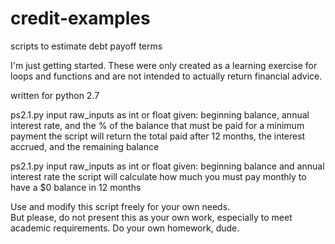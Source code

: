 # credit-examples
scripts to estimate debt payoff terms

I'm just getting started.  These were only created as a learning exercise for loops and functions and are not intended to actually return financial advice.

written for python 2.7

ps2.1.py
  input raw_inputs as int or float
  given:
    beginning balance, 
    annual interest rate, 
    and the % of the balance that must be paid for a minimum payment
    the script will return the total paid after 12 months, the interest accrued, and the remaining balance
    
    
ps2.1.py
  input raw_inputs as int or float
  given:
    beginning balance and annual interest rate
    the script will calculate how much you must pay monthly to have a $0 balance in 12 months
    
Use and modify this script freely for your own needs.  
But please, do not present this as your own work, especially to meet academic requirements.
Do your own homework, dude.
    

